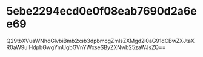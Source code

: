 # 5ebe2294ecd0e0f08eab7690d2a6ee69
Q29tbXVuaWNhdGlvbiBmb2xsb3dpbmcgZmlsZXMgd2l0aG91dCBwZXJtaXR0aW9uIHdpbGwgYmUgbGVnYWxseSByZXNwb25zaWJsZQ==

